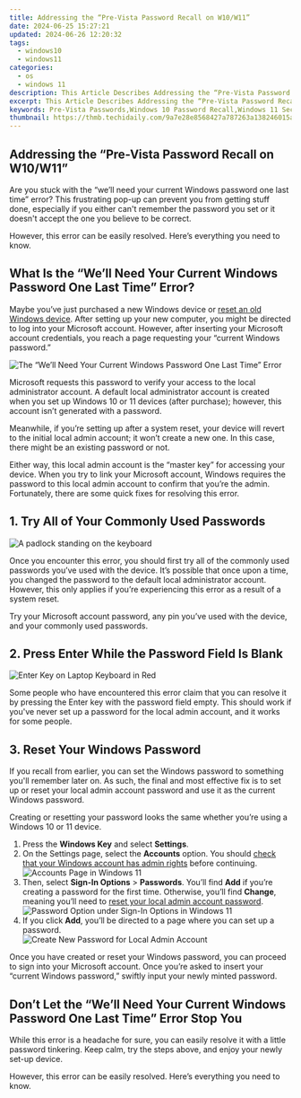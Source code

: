 ```yaml
---
title: Addressing the “Pre-Vista Password Recall on W10/W11”
date: 2024-06-25 15:27:21
updated: 2024-06-26 12:20:32
tags:
  - windows10
  - windows11
categories:
  - os
  - windows 11
description: This Article Describes Addressing the “Pre-Vista Password Recall on W10/W11”
excerpt: This Article Describes Addressing the “Pre-Vista Password Recall on W10/W11”
keywords: Pre-Vista Passwords,Windows 10 Password Recall,Windows 11 Security Update,W10/W11 User Credentials,Vista Era Password Management,OS X Forgot Password Fix,Updating System Passcodes
thumbnail: https://thmb.techidaily.com/9a7e28e8568427a787263a138246015aa54bad8070697287a395ca8f0d59bbb1.jpg
---
```


## Addressing the “Pre-Vista Password Recall on W10/W11”

 Are you stuck with the “we’ll need your current Windows password one last time” error? This frustrating pop-up can prevent you from getting stuff done, especially if you either can't remember the password you set or it doesn't accept the one you believe to be correct.

 However, this error can be easily resolved. Here’s everything you need to know.

## What Is the “We’ll Need Your Current Windows Password One Last Time” Error?

 Maybe you’ve just purchased a new Windows device or [reset an old Windows device](https://www.makeuseof.com/tag/4-ways-factory-reset-windows-computer/). After setting up your new computer, you might be directed to log into your Microsoft account. However, after inserting your Microsoft account credentials, you reach a page requesting your “current Windows password.”

![The “We’ll Need Your Current Windows Password One Last Time” Error](https://static1.makeuseofimages.com/wordpress/wp-content/uploads/2023/08/the-we-ll-need-your-current-windows-password-one-last-time-error.jpg)

 Microsoft requests this password to verify your access to the local administrator account. A default local administrator account is created when you set up Windows 10 or 11 devices (after purchase); however, this account isn’t generated with a password.

 Meanwhile, if you’re setting up after a system reset, your device will revert to the initial local admin account; it won’t create a new one. In this case, there might be an existing password or not.

 Either way, this local admin account is the “master key” for accessing your device. When you try to link your Microsoft account, Windows requires the password to this local admin account to confirm that you’re the admin. Fortunately, there are some quick fixes for resolving this error.

## 1\. Try All of Your Commonly Used Passwords

![A padlock standing on the keyboard](https://static1.makeuseofimages.com/wordpress/wp-content/uploads/2023/08/password-pc-keyboard.jpg)

 Once you encounter this error, you should first try all of the commonly used passwords you’ve used with the device. It’s possible that once upon a time, you changed the password to the default local administrator account. However, this only applies if you’re experiencing this error as a result of a system reset.

 Try your Microsoft account password, any pin you’ve used with the device, and your commonly used passwords.

## 2\. Press Enter While the Password Field Is Blank

![Enter Key on Laptop Keyboard in Red](https://static1.makeuseofimages.com/wordpress/wp-content/uploads/2023/05/enter-key-on-laptop-keyboard-in-red.jpg)

 Some people who have encountered this error claim that you can resolve it by pressing the Enter key with the password field empty. This should work if you've never set up a password for the local admin account, and it works for some people.

## 3\. Reset Your Windows Password

 If you recall from earlier, you can set the Windows password to something you'll remember later on. As such, the final and most effective fix is to set up or reset your local admin account password and use it as the current Windows password.

 Creating or resetting your password looks the same whether you’re using a Windows 10 or 11 device.

1. Press the **Windows Key** and select **Settings**.
2. On the Settings page, select the **Accounts** option. You should [check that your Windows account has admin rights](https://www.makeuseof.com/check-windows-account-admin-rights/) before continuing.  
![Accounts Page in Windows 11](https://static1.makeuseofimages.com/wordpress/wp-content/uploads/2023/08/accounts-page-in-windows-11.jpg)
3. Then, select **Sign-In Options** \> **Passwords**. You’ll find **Add** if you’re creating a password for the first time. Otherwise, you’ll find **Change**, meaning you’ll need to [reset your local admin account password](https://www.makeuseof.com/tag/3-ways-to-reset-the-forgotten-windows-administrator-password/).  
![Password Option under Sign-In Options in Windows 11](https://static1.makeuseofimages.com/wordpress/wp-content/uploads/2023/08/password-option-under-sign-in-options-in-windows-11.jpg)
4. If you click **Add**, you’ll be directed to a page where you can set up a password.  
![Create New Password for Local Admin Account](https://static1.makeuseofimages.com/wordpress/wp-content/uploads/2023/08/create-new-password-for-local-admin-account.jpg)

 Once you have created or reset your Windows password, you can proceed to sign into your Microsoft account. Once you’re asked to insert your “current Windows password,” swiftly input your newly minted password.

## Don’t Let the “We’ll Need Your Current Windows Password One Last Time” Error Stop You

 While this error is a headache for sure, you can easily resolve it with a little password tinkering. Keep calm, try the steps above, and enjoy your newly set-up device.

 However, this error can be easily resolved. Here’s everything you need to know.
